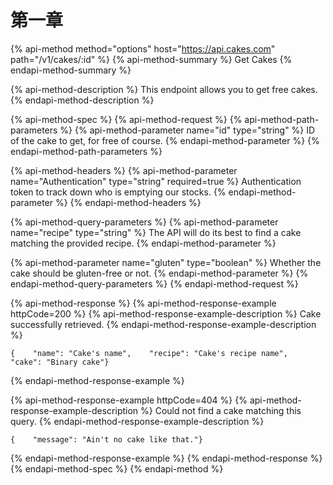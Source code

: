 # 第一章

{% api-method method="options" host="https://api.cakes.com" path="/v1/cakes/:id" %}
{% api-method-summary %}
Get Cakes
{% endapi-method-summary %}

{% api-method-description %}
This endpoint allows you to get free cakes.
{% endapi-method-description %}

{% api-method-spec %}
{% api-method-request %}
{% api-method-path-parameters %}
{% api-method-parameter name="id" type="string" %}
ID of the cake to get, for free of course.
{% endapi-method-parameter %}
{% endapi-method-path-parameters %}

{% api-method-headers %}
{% api-method-parameter name="Authentication" type="string" required=true %}
Authentication token to track down who is emptying our stocks.
{% endapi-method-parameter %}
{% endapi-method-headers %}

{% api-method-query-parameters %}
{% api-method-parameter name="recipe" type="string" %}
The API will do its best to find a cake matching the provided recipe.
{% endapi-method-parameter %}

{% api-method-parameter name="gluten" type="boolean" %}
Whether the cake should be gluten-free or not.
{% endapi-method-parameter %}
{% endapi-method-query-parameters %}
{% endapi-method-request %}

{% api-method-response %}
{% api-method-response-example httpCode=200 %}
{% api-method-response-example-description %}
Cake successfully retrieved.
{% endapi-method-response-example-description %}

```
{    "name": "Cake's name",    "recipe": "Cake's recipe name",    "cake": "Binary cake"}
```
{% endapi-method-response-example %}

{% api-method-response-example httpCode=404 %}
{% api-method-response-example-description %}
Could not find a cake matching this query.
{% endapi-method-response-example-description %}

```
{    "message": "Ain't no cake like that."}
```
{% endapi-method-response-example %}
{% endapi-method-response %}
{% endapi-method-spec %}
{% endapi-method %}



